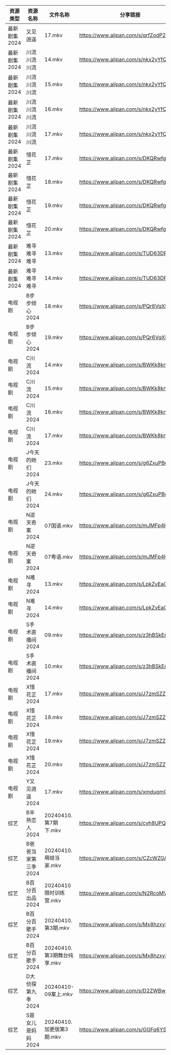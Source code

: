 | 资源类型     | 资源名称         | 文件名称                 | 分享链接                                 | 更新时间                |
| -------- | ------------ | -------------------- | ------------------------------------ | ------------------- |
| 最新剧集2024 | 又见逍遥         | 17.mkv               | https://www.alipan.com/s/qrfZodP22kW | 2024-04-10 10:07:42 |
| 最新剧集2024 | 川流川流川流       | 14.mkv               | https://www.alipan.com/s/nkx2yYfQA8k | 2024-04-10 10:07:46 |
| 最新剧集2024 | 川流川流川流       | 15.mkv               | https://www.alipan.com/s/nkx2yYfQA8k | 2024-04-10 10:07:46 |
| 最新剧集2024 | 川流川流川流       | 16.mkv               | https://www.alipan.com/s/nkx2yYfQA8k | 2024-04-10 10:07:46 |
| 最新剧集2024 | 川流川流川流       | 17.mkv               | https://www.alipan.com/s/nkx2yYfQA8k | 2024-04-10 10:07:45 |
| 最新剧集2024 | 惜花芷          | 17.mkv               | https://www.alipan.com/s/DKQRwfgSu1a | 2024-04-10 10:07:48 |
| 最新剧集2024 | 惜花芷          | 18.mkv               | https://www.alipan.com/s/DKQRwfgSu1a | 2024-04-10 10:07:48 |
| 最新剧集2024 | 惜花芷          | 19.mkv               | https://www.alipan.com/s/DKQRwfgSu1a | 2024-04-10 14:09:42 |
| 最新剧集2024 | 惜花芷          | 20.mkv               | https://www.alipan.com/s/DKQRwfgSu1a | 2024-04-10 14:09:42 |
| 最新剧集2024 | 难寻难寻难寻       | 13.mkv               | https://www.alipan.com/s/TUD63DPiopi | 2024-04-10 14:09:47 |
| 最新剧集2024 | 难寻难寻难寻       | 14.mkv               | https://www.alipan.com/s/TUD63DPiopi | 2024-04-10 14:09:47 |
| 电视剧      | B步步倾心2024    | 18.mkv               | https://www.alipan.com/s/PQr6VqXP1pv | 2024-04-10 08:38:12 |
| 电视剧      | B步步倾心2024    | 19.mkv               | https://www.alipan.com/s/PQr6VqXP1pv | 2024-04-10 14:05:08 |
| 电视剧      | C川流2024      | 14.mkv               | https://www.alipan.com/s/BWKk8kn6ZqK | 2024-04-10 08:38:15 |
| 电视剧      | C川流2024      | 15.mkv               | https://www.alipan.com/s/BWKk8kn6ZqK | 2024-04-10 08:38:15 |
| 电视剧      | C川流2024      | 16.mkv               | https://www.alipan.com/s/BWKk8kn6ZqK | 2024-04-10 08:38:15 |
| 电视剧      | C川流2024      | 17.mkv               | https://www.alipan.com/s/BWKk8kn6ZqK | 2024-04-10 08:38:15 |
| 电视剧      | J今天的她们2024   | 23.mkv               | https://www.alipan.com/s/g6ZxuPBqnNb | 2024-04-10 08:38:26 |
| 电视剧      | J今天的她们2024   | 24.mkv               | https://www.alipan.com/s/g6ZxuPBqnNb | 2024-04-10 08:38:26 |
| 电视剧      | N逆天奇案2024    | 07国语.mkv             | https://www.alipan.com/s/mJMFp4HEXy4 | 2024-04-10 08:38:37 |
| 电视剧      | N逆天奇案2024    | 07粤语.mkv             | https://www.alipan.com/s/mJMFp4HEXy4 | 2024-04-10 08:38:37 |
| 电视剧      | N难寻2024      | 13.mkv               | https://www.alipan.com/s/LpkZvEaQ2AH | 2024-04-10 14:08:12 |
| 电视剧      | N难寻2024      | 14.mkv               | https://www.alipan.com/s/LpkZvEaQ2AH | 2024-04-10 14:08:11 |
| 电视剧      | S手术直播间2024   | 09.mkv               | https://www.alipan.com/s/z3hBSkEnoHj | 2024-04-10 08:38:43 |
| 电视剧      | S手术直播间2024   | 10.mkv               | https://www.alipan.com/s/z3hBSkEnoHj | 2024-04-10 08:38:43 |
| 电视剧      | X惜花芷2024     | 17.mkv               | https://www.alipan.com/s/J7zmSZZvrmn | 2024-04-10 08:38:51 |
| 电视剧      | X惜花芷2024     | 18.mkv               | https://www.alipan.com/s/J7zmSZZvrmn | 2024-04-10 08:38:51 |
| 电视剧      | X惜花芷2024     | 19.mkv               | https://www.alipan.com/s/J7zmSZZvrmn | 2024-04-10 14:08:19 |
| 电视剧      | X惜花芷2024     | 20.mkv               | https://www.alipan.com/s/J7zmSZZvrmn | 2024-04-10 14:08:19 |
| 电视剧      | Y又见逍遥2024    | 17.mkv               | https://www.alipan.com/s/xmduqmGsokz | 2024-04-10 08:39:00 |
| 综艺       | B半熟恋人2024    | 20240410.第7期下.mkv    | https://www.alipan.com/s/cyh8UPQtN4p | 2024-04-10 14:08:47 |
| 综艺       | B爸爸当家第三季2024 | 20240410.萌娃当家.mkv    | https://www.alipan.com/s/CZcWZGAe35k | 2024-04-10 14:08:50 |
| 综艺       | B百分百出品2024   | 20240410 限时训练营.mkv   | https://www.alipan.com/s/N2RcoMVTDZC | 2024-04-10 14:08:52 |
| 综艺       | B百分百歌手2024   | 20240410.第3期.mkv     | https://www.alipan.com/s/Mx8hzxySwye | 2024-04-10 14:08:55 |
| 综艺       | B百分百歌手2024   | 20240410.第3期舞台纯享.mkv | https://www.alipan.com/s/Mx8hzxySwye | 2024-04-10 14:08:55 |
| 综艺       | D大侦探第九季2024  | 20240410-09案上.mkv    | https://www.alipan.com/s/D2ZWBwPxiYi | 2024-04-10 14:09:00 |
| 综艺       | S是女儿是妈妈2024  | 20240410.加更版第3期.mkv  | https://www.alipan.com/s/GGFq6YSak3R | 2024-04-10 14:09:25 |
